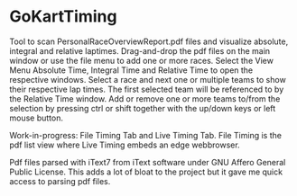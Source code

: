 # GoKartTiming

Tool to scan PersonalRaceOverviewReport.pdf files and visualize absolute, integral and relative laptimes.
Drag-and-drop the pdf files on the main window or use the file menu to add one or more races.
Select the View Menu Absolute Time, Integral Time and Relative Time to open the respective windows.
Select a race and next one or multiple teams to show their respective lap times.
The first selected team will be referenced to by the Relative Time window.
Add or remove one or more teams to/from the selection by pressing ctrl or shift together with the up/down keys or left mouse button.

Work-in-progress: File Timing Tab and Live Timing Tab.
File Timing is the pdf list view where Live Timing embeds an edge webbrowser.

Pdf files parsed with iText7 from iText software under GNU Affero General Public License.
This adds a lot of bloat to the project but it gave me quick access to parsing pdf files.

